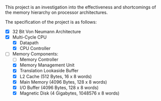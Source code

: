 This project is an investigation into the effectiveness and shortcomings of the memory hierarchy on processor architectures.

The specification of the project is as follows:

- [X] 32 Bit Von Neumann Architecture
- [X] Multi-Cycle CPU
  - [X] Datapath
  - [X] CPU Controller
- [ ] Memory Components:
  - [ ] Memory Controller
  - [X] Memory Management Unit
  - [X] Translation Lookaside Buffer
  - [X] L2 Cache (512 Bytes, 16 x 8 words)
  - [X] Main Memory (4096 Bytes, 128 x 8 words)
  - [X] I/O Buffer (4096 Bytes, 128 x 8 words)
  - [X] Magnetic Disk (4 Gigabytes, 1048576 x 8 words)